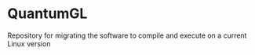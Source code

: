 # QuantumGL
Repository for migrating the software to compile and execute on a current Linux version

